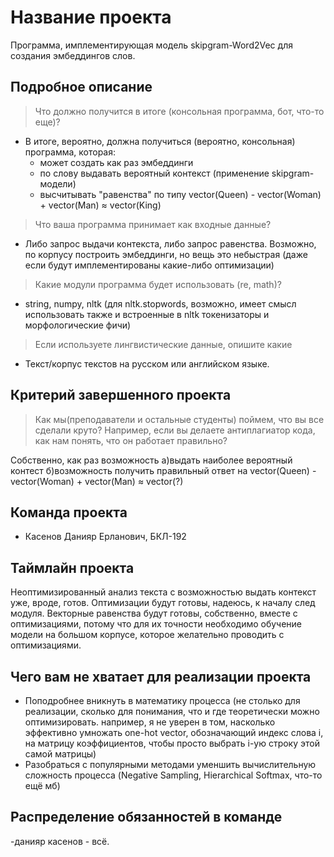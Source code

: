 # Название проекта

Программа, имплементирующая модель skipgram-Word2Vec для создания эмбеддингов слов.

## Подробное описание
>Что должно получится в итоге (консольная программа, бот, что-то еще)?

- В итоге, вероятно, должна получиться (вероятно, консольная) программа, которая:
  - может создать как раз эмбеддинги
  - по слову выдавать вероятный контекст (применение skipgram-модели) 
  - высчитывать "равенства" по типу vector(Queen) - vector(Woman) + vector(Man) ≈ vector(King)

>Что ваша программа принимает как входные данные?

- Либо запрос выдачи контекста, либо запрос равенства. Возможно, по корпусу построить эмбеддинги, но вещь это небыстрая (даже если будут имплементированы какие-либо оптимизации)

>Какие модули программа будет использовать (re, math)?

- string, numpy, nltk (для nltk.stopwords, возможно, имеет смысл использовать также и встроенные в nltk токенизаторы и морфологические фичи)
  
>Если используете лингвистические данные, опишите какие

- Текст/корпус текстов на русском или английском языке.

## Критерий завершенного проекта

>Как мы(преподаватели и остальные студенты) поймем, что вы все сделали круто?
Например, если вы делаете антиплагиатор кода, как нам понять, что он работает правильно?

Собственно, как раз возможность а)выдать наиболее вероятный контест б)возможность получить правильный ответ на vector(Queen) - vector(Woman) + vector(Man) ≈ vector(?)

## Команда проекта

- Касенов Данияр Ерланович, БКЛ-192

## Таймлайн проекта

Неоптимизированный анализ текста с возможностью выдать контекст уже, вроде, готов.
Оптимизации будут готовы, надеюсь, к началу след модуля.
Векторные равенства будут готовы, собственно, вместе с оптимизациями, потому что для их точности необходимо обучение модели на большом корпусе, которое желательно проводить с оптимизациями.

## Чего вам не хватает для реализации проекта
- Поподробнее вникнуть в математику процесса (не столько для реализации, сколько для понимания, что и где теоретически можно оптимизировать. например, я не уверен в том, насколько эффективно умножать one-hot vector, обозначающий индекс слова i, на матрицу коэффициентов, чтобы просто выбрать i-ую строку этой самой матрицы)
- Разобраться с популярными методами уменшить вычислительную сложность процесса (Negative Sampling, Hierarchical Softmax, что-то ещё мб)

## Распределение обязанностей в команде
-данияр касенов - всё.
